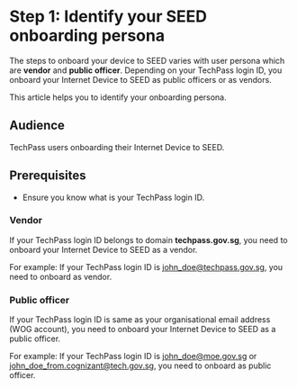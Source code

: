 # Step 1: Identify your SEED onboarding persona

The steps to onboard your device to SEED varies with user persona which are **vendor** and **public officer**. Depending on your TechPass login ID, you onboard your Internet Device to SEED as public officers or as vendors. 

This article helps you to identify your onboarding persona.  

## Audience

TechPass users onboarding their Internet Device to SEED.

## Prerequisites

- Ensure you know what is your TechPass login ID.

### Vendor 

If your TechPass login ID belongs to domain **techpass.gov.sg**, you need to onboard your Internet Device to SEED as a vendor. 

For example: If your TechPass login ID is john_doe@techpass.gov.sg, you need to onboard as vendor.

### Public officer

If your TechPass login ID is same as your organisational email address (WOG account), you need to onboard your Internet Device to SEED as a public officer. 

For example: If your TechPass login ID is john_doe@moe.gov.sg or john_doe_from.cognizant@tech.gov.sg, you need to onboard as public officer.

